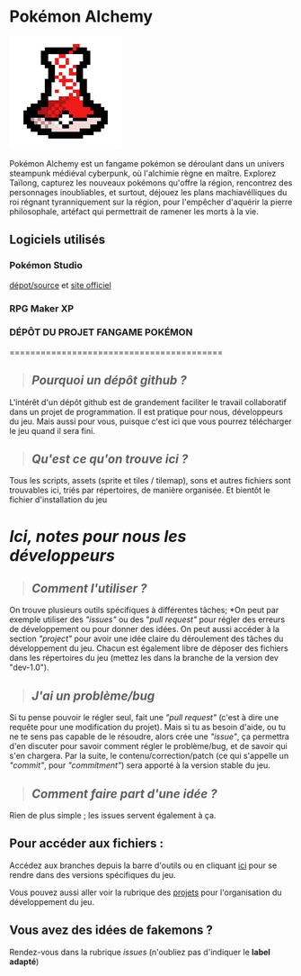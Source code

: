# Pokémon Alchemy
![icon](https://github.com/Eeleemos/pokemon-alchemy/blob/main/logo.png)

Pokémon Alchemy est un fangame pokémon se déroulant dans un univers steampunk médiéval cyberpunk, où l'alchimie règne en maître.
Explorez Taïlong, capturez les nouveaux pokémons qu'offre la région, rencontrez des personnages inoubliables, et surtout, déjouez les plans machiavélliques du roi régnant tyranniquement sur la région, pour l'empêcher d'aquérir la pierre philosophale, artéfact qui permettrait de ramener les morts à la vie.

## Logiciels utilisés
### Pokémon Studio
[dépot/source](https://github.com/PokemonWorkshop/PokemonStudio/releases) et
[site officiel](https://pokemonworkshop.com/fr/studio)

### RPG Maker XP


### **DÉPÔT DU PROJET FANGAME POKÉMON**
=========================================

>## *Pourquoi un dépôt github ?*
L'intérêt d'un dépôt github est de grandement faciliter le travail collaboratif dans un projet de programmation. Il est pratique pour nous, développeurs du jeu. Mais aussi pour vous, puisque c'est ici que vous pourrez télécharger le jeu quand il sera fini.


>## *Qu'est ce qu'on trouve ici ?*
Tous les scripts, assets (sprite et tiles / tilemap), sons et autres fichiers sont trouvables ici, triés par répertoires, de manière organisée.
Et bientôt le fichier d'installation du jeu



# *Ici, notes pour nous les développeurs*
>## *Comment l'utiliser ?*
On trouve plusieurs outils spécifiques à différentes tâches; *On peut par exemple utiliser des *"issues"* ou des "*pull request"* pour régler des erreurs de développement ou pour donner des idées. On peut aussi accéder à la section *"project"* pour avoir une idée claire du déroulement des tâches du développement du jeu.
Chacun est également libre de déposer des fichiers dans les répertoires du jeu (mettez les dans la branche de la version dev "dev-1.0").

>## *J'ai un problème/bug*
Si tu pense pouvoir le régler seul, fait une *"pull request"* (c'est à dire une requête pour une modification du projet).
Mais si tu as besoin d'aide, ou tu ne te sens pas capable de le résoudre, alors crée une *"issue"*, ça permettra d'en discuter pour savoir comment régler le problème/bug, et de savoir qui s'en chargera.
Par la suite, le contenu/correction/patch (ce qui s'appelle un *"commit"*, pour *"commitment"*) sera apporté à la version stable du jeu.

>## *Comment faire part d'une idée ?*
Rien de plus simple ; les issues servent également à ça.

## Pour accéder aux fichiers :
Accédez aux branches depuis la barre d'outils ou en cliquant [ici](https://github.com/Eeleemos/pokemon-alchemy/branches) pour se rendre dans des versions spécifiques du jeu.

Vous pouvez aussi aller voir la rubrique des  [projets](https://github.com/Eeleemos/pokemon-alchemy/projects?query=is%3Aopen) pour l'organisation du développement du jeu.

## Vous avez des idées de fakemons ?
Rendez-vous dans la rubrique *issues* (n'oubliez pas d'indiquer le **label adapté**)
